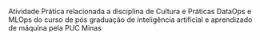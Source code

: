 Atividade Prática relacionada a disciplina de Cultura e Práticas DataOps e MLOps do
curso de pós graduação de inteligência artificial e aprendizado de máquina pela
PUC Minas

